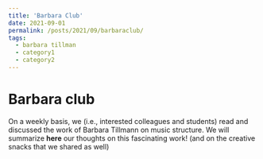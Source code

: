 ```yaml
---
title: 'Barbara Club'
date: 2021-09-01
permalink: /posts/2021/09/barbaraclub/
tags:
  - barbara tillman
  - category1
  - category2
---
```


Barbara club
======
On a weekly basis, we (i.e., interested colleagues and students) read and discussed the work of Barbara Tillmann on music structure. We will summarize **here** our thoughts on this fascinating work! (and on the creative snacks that we shared as well)
